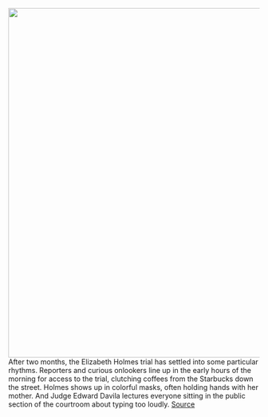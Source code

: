 <img src='https://cdn.vox-cdn.com/thumbor/Mvgk2HEeEAo-6CHGrQM_Onuu-1E=/0x0:4000x2666/1200x800/filters:focal(1680x1013:2320x1653)/cdn.vox-cdn.com/uploads/chorus_image/image/70116429/1236298812.0.jpg' width='700px' /><br/>
After two months, the Elizabeth Holmes trial has settled into some particular rhythms. Reporters and curious onlookers line up in the early hours of the morning for access to the trial, clutching coffees from the Starbucks down the street. Holmes shows up in colorful masks, often holding hands with her mother. And Judge Edward Davila lectures everyone sitting in the public section of the courtroom about typing too loudly.
<a href='https://www.theverge.com/2021/11/9/22770951/holmes-trial-jurors-loud-typing-laptops-macbook'> Source <a/>